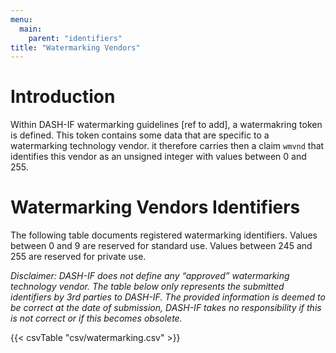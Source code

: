 ```yaml
---
menu:
  main:
    parent: "identifiers"
title: "Watermarking Vendors"
---
```


# Introduction

Within DASH-IF watermarking guidelines [ref to add], a watermakring token is defined. This token contains some data that are specific to a watermarking technology vendor. it therefore carries then a claim `wmvnd` that identifies this vendor as an unsigned integer with values between 0 and 255.

# Watermarking Vendors Identifiers

The following table documents registered watermarking identifiers. Values between 0 and 9 are reserved for standard use. Values between 245 and 255 are reserved for private use.

*Disclaimer: DASH-IF does not define any “approved” watermarking technology vendor. The table below only represents the submitted identifiers by 3rd parties to DASH-IF. The provided information is deemed to be correct at the date of submission, DASH-IF takes no responsibility if this is not correct or if this becomes obsolete.*

{{< csvTable "csv/watermarking.csv" >}}

